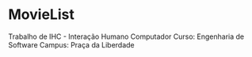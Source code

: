 # MovieList
Trabalho de IHC - Interação Humano Computador
Curso: Engenharia de Software
Campus: Praça da Liberdade
